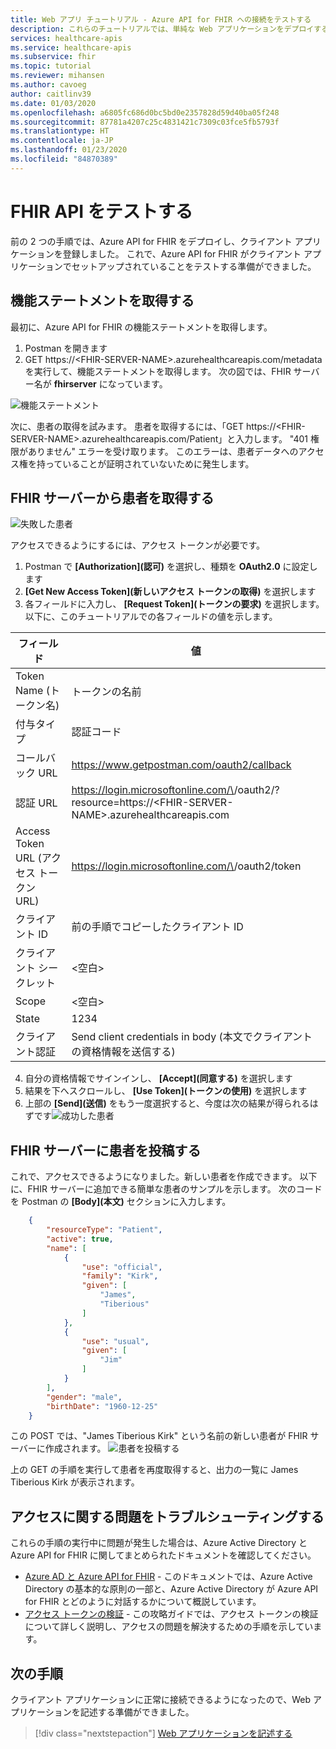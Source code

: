 ```yaml
---
title: Web アプリ チュートリアル - Azure API for FHIR への接続をテストする
description: これらのチュートリアルでは、単純な Web アプリケーションをデプロイする例について説明します。 チュートリアルのこのセクションでは、Postman を使用して FHIR サーバーへの接続をテストする手順について説明します
services: healthcare-apis
ms.service: healthcare-apis
ms.subservice: fhir
ms.topic: tutorial
ms.reviewer: mihansen
ms.author: cavoeg
author: caitlinv39
ms.date: 01/03/2020
ms.openlocfilehash: a6805fc686d0bc5bd0e2357828d59d40ba05f248
ms.sourcegitcommit: 87781a4207c25c4831421c7309c03fce5fb5793f
ms.translationtype: HT
ms.contentlocale: ja-JP
ms.lasthandoff: 01/23/2020
ms.locfileid: "84870389"
---
```

# <a name="testing-the-fhir-api"></a>FHIR API をテストする
前の 2 つの手順では、Azure API for FHIR をデプロイし、クライアント アプリケーションを登録しました。 これで、Azure API for FHIR がクライアント アプリケーションでセットアップされていることをテストする準備ができました。 

## <a name="retrieve-capability-statement"></a>機能ステートメントを取得する
最初に、Azure API for FHIR の機能ステートメントを取得します。 
1. Postman を開きます
1. GET https://\<FHIR-SERVER-NAME>.azurehealthcareapis.com/metadata を実行して、機能ステートメントを取得します。 次の図では、FHIR サーバー名が **fhirserver** になっています。

![機能ステートメント](media/tutorial-web-app/postman-capability-statement.png)

次に、患者の取得を試みます。 患者を取得するには、「GET https://\<FHIR-SERVER-NAME>.azurehealthcareapis.com/Patient」と入力します。 "401 権限がありません" エラーを受け取ります。 このエラーは、患者データへのアクセス権を持っていることが証明されていないために発生します。

## <a name="get-patient-from-fhir-server"></a>FHIR サーバーから患者を取得する
![失敗した患者](media/tutorial-web-app/postman-patient-authorization-failed.png)

アクセスできるようにするには、アクセス トークンが必要です。
1. Postman で **[Authorization]\(認可\)** を選択し、種類を **OAuth2.0** に設定します
1. **[Get New Access Token]\(新しいアクセス トークンの取得\)** を選択します
1. 各フィールドに入力し、 **[Request Token]\(トークンの要求\)** を選択します。 以下に、このチュートリアルでの各フィールドの値を示します。

|フィールド                |値                                                               |
|---------------------|--------------------------------------------------------------------|
|Token Name (トークン名)           |トークンの名前                                               |
|付与タイプ           |認証コード                                                  |
|コールバック URL         |https://www.getpostman.com/oauth2/callback                          |
|認証 URL             |https://login.microsoftonline.com/\<AZURE-AD-TENANT-ID>/oauth2/?resource=https://\<FHIR-SERVER-NAME>.azurehealthcareapis.com|
|Access Token URL (アクセス トークン URL)     |https://login.microsoftonline.com/\<AZURE-AD-TENANT-ID>/oauth2/token|
|クライアント ID            |前の手順でコピーしたクライアント ID             |
|クライアント シークレット        |\<空白>                                                            |
|Scope                |\<空白>                                                            |
|State                |1234                                                                |
|クライアント認証|Send client credentials in body (本文でクライアントの資格情報を送信する)                                     |

4. 自分の資格情報でサインインし、 **[Accept]\(同意する\)** を選択します
1. 結果を下へスクロールし、 **[Use Token]\(トークンの使用\)** を選択します
1. 上部の **[Send]\(送信\)** をもう一度選択すると、今度は次の結果が得られるはずです![成功した患者](media/tutorial-web-app/postman-patient-authorization-success.png)

## <a name="post-patient-into-fhir-server"></a>FHIR サーバーに患者を投稿する
これで、アクセスできるようになりました。新しい患者を作成できます。 以下に、FHIR サーバーに追加できる簡単な患者のサンプルを示します。 次のコードを Postman の **[Body]\(本文\)** セクションに入力します。

``` json
    {
        "resourceType": "Patient",
        "active": true,
        "name": [
            {
                "use": "official",
                "family": "Kirk",
                "given": [
                    "James",
                    "Tiberious"
                ]
            },
            {
                "use": "usual",
                "given": [
                    "Jim"
                ]
            }
        ],
        "gender": "male",
        "birthDate": "1960-12-25"
    }
```
この POST では、"James Tiberious Kirk" という名前の新しい患者が FHIR サーバーに作成されます。
![患者を投稿する](media/tutorial-web-app/postman-post-patient.png)

上の GET の手順を実行して患者を再度取得すると、出力の一覧に James Tiberious Kirk が表示されます。

## <a name="troubleshooting-access-issues"></a>アクセスに関する問題をトラブルシューティングする
これらの手順の実行中に問題が発生した場合は、Azure Active Directory と Azure API for FHIR に関してまとめられたドキュメントを確認してください。 

* [Azure AD と Azure API for FHIR](azure-ad-hcapi.md) - このドキュメントでは、Azure Active Directory の基本的な原則の一部と、Azure Active Directory が Azure API for FHIR とどのように対話するかについて概説しています。
* [アクセス トークンの検証](azure-ad-hcapi-token-validation.md) - この攻略ガイドでは、アクセス トークンの検証について詳しく説明し、アクセスの問題を解決するための手順を示しています。

## <a name="next-steps"></a>次の手順
クライアント アプリケーションに正常に接続できるようになったので、Web アプリケーションを記述する準備ができました。

>[!div class="nextstepaction"]
>[Web アプリケーションを記述する](tutorial-web-app-write-web-app.md)



